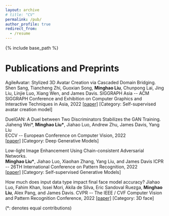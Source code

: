 ```yaml
---
layout: archive
# title: "CV"
permalink: /pub/
author_profile: true
redirect_from:
  - /resume
---
```



{% include base_path %}

Publications and Preprints 
======

<!-- **GANs** -->
AgileAvatar: Stylized 3D Avatar Creation via Cascaded Domain Bridging. 
Shen Sang, Tiancheng Zhi, Guoxian Song, **Minghao Liu**, Chunpong Lai, Jing Liu, Linjie Luo, Xiang Wen, and James Davis. 
SIGGRAPH Asia -- ACM SIGGRAPH Conference and Exhibition on Computer Graphics and Interactive Techniques in Asia, 2022
[[paper]]() [Category: Self-supervised avatar creation model]   

DuelGAN: A Duel between Two Discriminators Stabilizes the GAN Training.           
Jiaheng Wei\*, **Minghao Liu\***, Jiahao Luo, Andrew Zhu, James Davis, Yang Liu               
ECCV -- European Conference on Computer Vision, 2022            
[[paper]](https://arxiv.org/abs/2101.07524) [Category: Deep Generative Models]           


Low-light Image Enhancement Using Chain-consistent Adversarial Networks.           
**Minghao Liu\***, Jiahao Luo, Xiaohan Zhang, Yang Liu, and James Davis
ICPR -- 26TH International Conference on Pattern Recognition, 2022            
[[paper]]() [Category: Self-supervised Generative Models]   

How much does input data type impact final face model accuracy? 
Jiahao Luo, Fahim Khan, Issei Mori, Akila de Silva, Eric Sandoval Ruezga, **Minghao Liu**, Alex Pang, and James Davis. 
CVPR -- The IEEE / CVF Computer Vision and Pattern Recognition Conference, 2022
[[paper]](https://openaccess.thecvf.com/content/CVPR2022/papers/Luo_How_Much_Does_Input_Data_Type_Impact_Final_Face_Model_CVPR_2022_paper.pdf) [Category: 3D face]           

(\*: denotes equal contributions)  
